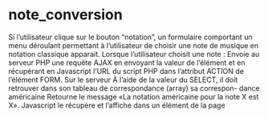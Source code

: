 # note_conversion
Si l’utilisateur clique sur le bouton “notation”,  un formulaire
comportant un menu déroulant  permettant à l’utilisateur de choisir une note
de musique en notation classique apparait.
Lorsque l’utilisateur choisit une note :
Envoie au serveur PHP une requête AJAX en envoyant la valeur de l’élément et en récupérant en Javascript
l’URL du script PHP dans l’attribut ACTION de l’élément FORM.
Sur le serveur
À l’aide de la valeur du SELECT, il doit retrouver dans son tableau de correspondance (array) sa correspon-
dance américaine 
Retourne le message «La notation américaine pour la note X est X». Javascript le récupère
et l’affiche dans un élément de la page
